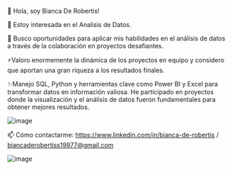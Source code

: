 👋 Hola, soy Bianca De Robertis!

👀 Estoy interesada en el Analisis de Datos.

💞️ Busco oportunidades para aplicar mis habilidades en el análisis de datos a través de la colaboración en proyectos desafiantes.

⚡Valoro enormemente la dinámica de los proyectos en equipo y considero que aportan una gran riqueza a los resultados finales.



✨Manejo SQL, Python y herramientas clave como Power BI y Excel para transformar datos en información valiosa. He participado en proyectos donde la visualización y el análisis de datos fueron fundamentales para obtener mejores resultados. 


![image](https://github.com/user-attachments/assets/a403ed80-a715-4484-ab78-8adc72d7567c)




 📫 Cómo contactarme: https://www.linkedin.com/in/bianca-de-robertis / biancaderobertiss19977@gmail.com


 


![image](https://github.com/user-attachments/assets/89be4510-45c9-41c0-a9ec-6aa4c361703a)

<!---
BDeRobertis/BDeRobertis is a ✨ special ✨ repository because its `README.md` (this file) appears on your GitHub profile.
You can click the Preview link to take a look at your changes.


--->
